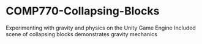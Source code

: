 # COMP770-Collapsing-Blocks
Experimenting with gravity and physics on the Unity Game Engine
Included scene of collapsing blocks demonstrates gravity mechanics
